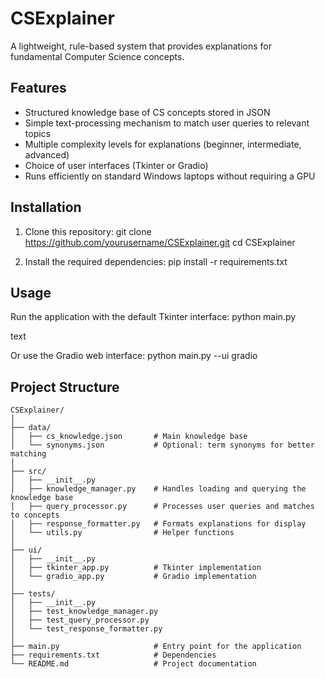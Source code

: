 # CSExplainer

A lightweight, rule-based system that provides explanations for fundamental Computer Science concepts.

## Features

- Structured knowledge base of CS concepts stored in JSON
- Simple text-processing mechanism to match user queries to relevant topics
- Multiple complexity levels for explanations (beginner, intermediate, advanced)
- Choice of user interfaces (Tkinter or Gradio)
- Runs efficiently on standard Windows laptops without requiring a GPU

## Installation

1. Clone this repository:
git clone https://github.com/yourusername/CSExplainer.git
cd CSExplainer

2. Install the required dependencies:
pip install -r requirements.txt



## Usage

Run the application with the default Tkinter interface:
python main.py

text

Or use the Gradio web interface:
python main.py --ui gradio

## Project Structure

```
CSExplainer/
│
├── data/
│   ├── cs_knowledge.json       # Main knowledge base
│   └── synonyms.json           # Optional: term synonyms for better matching
│
├── src/
│   ├── __init__.py
│   ├── knowledge_manager.py    # Handles loading and querying the knowledge base
│   ├── query_processor.py      # Processes user queries and matches to concepts
│   ├── response_formatter.py   # Formats explanations for display
│   └── utils.py                # Helper functions
│
├── ui/
│   ├── __init__.py
│   ├── tkinter_app.py          # Tkinter implementation
│   └── gradio_app.py           # Gradio implementation
│
├── tests/
│   ├── __init__.py
│   ├── test_knowledge_manager.py
│   ├── test_query_processor.py
│   └── test_response_formatter.py
│
├── main.py                     # Entry point for the application
├── requirements.txt            # Dependencies
└── README.md                   # Project documentation
```

